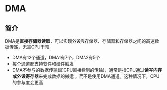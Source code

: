 # DMA
## 简介
DMA是**直接存储器读取**，可以实现外设和存储器、存储器和存储器之间的高速数据传递，无需CPU干预
- DMA有12个通道，DMA1有7个，DMA2有5个
- 每个通道都支持软件和硬件触发
- DMA不参与的数据传输(即CPU直接控制的传输)，通常是指CPU通过**读写内存或外设寄存器**来完成数据的搬运 ，而不是使用DMA通道。这种情况下，CPU的参与度会更高
